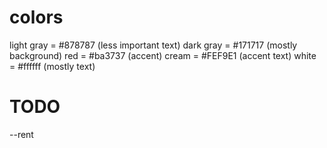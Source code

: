 # colors

light gray = #878787 (less important text)
dark gray = #171717 (mostly background) 
red = #ba3737 (accent)
cream = #FEF9E1 (accent text)
white = #ffffff (mostly text) 



# TODO

--rent